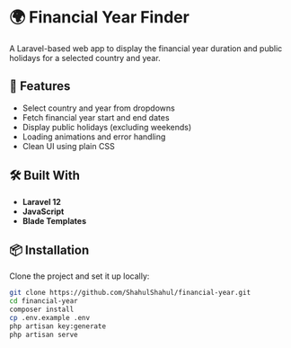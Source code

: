 # 🌍 Financial Year Finder

A Laravel-based web app to display the financial year duration and public holidays for a selected country and year.

## 🚀 Features

- Select country and year from dropdowns
- Fetch financial year start and end dates
- Display public holidays (excluding weekends)
- Loading animations and error handling
- Clean UI using plain CSS

## 🛠️ Built With

- **Laravel 12**
- **JavaScript**
- **Blade Templates**

## 📦 Installation

Clone the project and set it up locally:

```bash
git clone https://github.com/ShahulShahul/financial-year.git
cd financial-year
composer install
cp .env.example .env
php artisan key:generate
php artisan serve
